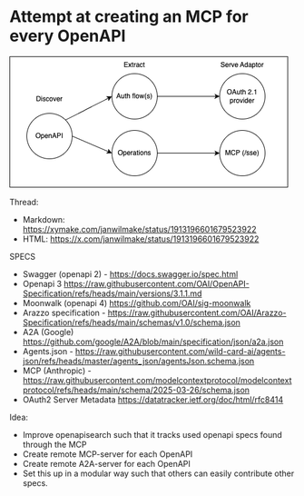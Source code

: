 # Attempt at creating an MCP for every OpenAPI

![](openapi-to-mcp.drawio.png)

Thread:

- Markdown: https://xymake.com/janwilmake/status/1913196601679523922
- HTML: https://x.com/janwilmake/status/1913196601679523922

SPECS

- Swagger (openapi 2) - https://docs.swagger.io/spec.html
- Openapi 3 https://raw.githubusercontent.com/OAI/OpenAPI-Specification/refs/heads/main/versions/3.1.1.md
- Moonwalk (openapi 4) https://github.com/OAI/sig-moonwalk
- Arazzo specification - https://raw.githubusercontent.com/OAI/Arazzo-Specification/refs/heads/main/schemas/v1.0/schema.json
- A2A (Google) https://github.com/google/A2A/blob/main/specification/json/a2a.json
- Agents.json - https://raw.githubusercontent.com/wild-card-ai/agents-json/refs/heads/master/agents_json/agentsJson.schema.json
- MCP (Anthropic) - https://raw.githubusercontent.com/modelcontextprotocol/modelcontextprotocol/refs/heads/main/schema/2025-03-26/schema.json
- OAuth2 Server Metadata https://datatracker.ietf.org/doc/html/rfc8414

Idea:

- Improve openapisearch such that it tracks used openapi specs found through the MCP
- Create remote MCP-server for each OpenAPI
- Create remote A2A-server for each OpenAPI
- Set this up in a modular way such that others can easily contribute other specs.
